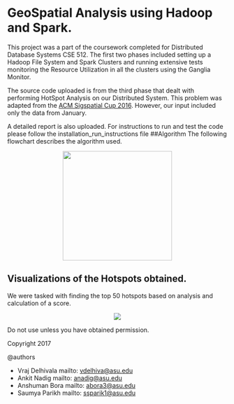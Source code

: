 # GeoSpatial Analysis using Hadoop and Spark.

This project was a part of the coursework completed for Distributed Database Systems CSE 512. The first two phases included setting up a Hadoop File System and Spark Clusters and running extensive tests monitoring the Resource Utilization in all the clusters using the Ganglia Monitor.

The source code uploaded is from the third phase that dealt with performing HotSpot Analysis on our Distributed System. This problem was adapted from the [ACM Sigspatial Cup 2016](http://sigspatial2016.sigspatial.org/giscup2016/problem). However, our input included only the data from January. 

A detailed report is also uploaded. For instructions to run and test the code please follow the installation_run_instructions file
##Algorithm
The following flowchart describes the algorithm used. 
<p align="center">
  <img src="https://github.com/vrajasu/geo-spatial-analysis/blob/master/Images/MapReduceAlgorithm.png" width="250"/>
</p>


## Visualizations of the Hotspots obtained.
We were tasked with finding the top 50 hotspots based on analysis and calculation of a score.
<p align="center">
  <img src="https://github.com/vrajasu/geo-spatial-analysis/blob/master/Images/HotSpotAnalysis.png"/>
</p>


Do not use unless you have obtained permission.

Copyright 2017

@authors
- Vraj Delhivala mailto: vdelhiva@asu.edu
- Ankit Nadig mailto: anadig@asu.edu
- Anshuman Bora mailto: abora3@asu.edu
- Saumya Parikh mailto: ssparik1@asu.edu




